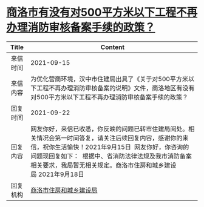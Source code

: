 # <a href="http://www.shangluo.gov.cn/zmhd/ldxxxx.jsp?urltype=leadermail.LeaderMailContentUrl&wbtreeid=1112&leadermailid=7847">商洛市有没有对500平方米以下工程不再办理消防审核备案手续的政策？</a>
|Title|Content|
|:---:|---|
|来信时间|2021-09-15|
|来信内容|为优化营商环境，汉中市住建局出具了《关于对500平方米以下工程不再办理消防审核备案的说明》文件，商洛地区有没有对500平方米以下工程不再办理消防审核备案手续的政策？|
|回复时间|2021-09-22|
|回复内容|网友你好，来信已收悉，你反映的问题已转市住建局阅处。相关情况会第一时间答复，请关注后续回复内容，感谢你的来信，祝你生活愉快！2021年9月15日  网友你好，你咨询的问题现回复如下：  根据中、省消防法律法规及我市消防备案相关要求，我局暂无相关规定。商洛市住房和城乡建设局 2021年9月18日|
|回复机构|<a href="../../categories/agencies/商洛市住房和城乡建设局.md">商洛市住房和城乡建设局</a>|
